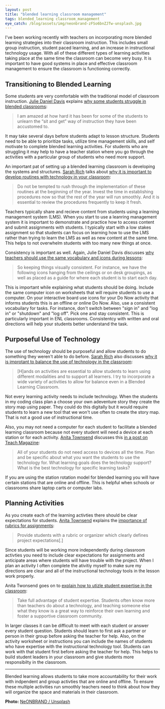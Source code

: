 ```yaml
---
layout: post
title: "blended learning classroom management"
tags: blended_learning classroom_management
eye_catch: /blog/assets/img/neonbrand-zFSo6bnZJTw-unsplash.jpg
---
```


I've been working recently with teachers on incorporating more blended learning strategies into their classroom instruction.  This includes small group instruction, student paced learning, and an increase in instructional technology usage.  With all of these different types of learning activities taking place at the same time the classroom can become very busy.  It is important to have good systems in place and effective classroom management to ensure the classroom is functioning correctly.

<!--more-->

## Transitioning to Blended Learning

Some students are very comfortable with the traditional model of classroom instruction.  [Julie Daniel Davis](https://twitter.com/juliedavisEDU) explains [why some students struggle in blended classrooms](http://ditchthattextbook.com/10-keys-to-success-in-blended-learning/):

>I am amazed at how hard it has been for some of the students to unlearn the “sit and get” way of instruction they have been accustomed to.

It may take several days before students adapt to lesson structure.  Students need to be able to prioritize tasks, utilize time management skills, and self motivate to complete blended learning activities.  For students who are struggling it may help to have a teacher station where you go through the activities with a particular group of students who need more support.

An important pat of setting up a blended learning classroom is developing the systems and structures.  [Sarah Rich](https://twitter.com/edtechSAE) talks about [why it is important to develop routines with technology in your classroom](https://tenmarks.typepad.com/tenmarks/2016/08/7-steps-to-set-up-your-classroom-for-blended-learning.html):

> Do not be tempted to rush through the implementation of these routines at the beginning of the year. Invest the time in establishing procedures now so that the rest of the year will run smoothly. And it is essential to review the procedures frequently to keep it fresh.

Teachers typically share and recieve content from students using a learning management system (LMS).  When you start to use a leanring management system it is important to demonstrate and practice how to access content and submit assignments with students.  I typically start with a low stakes assignment so that students can focus on learning how to use the LMS rather than trying to learn the LMS as well as new content at the same time.  This helps to not overwhelm students with too many new things at once.

Consistency is important as well.  Again, Julie Daniel Davis discusses [why teachers should use the same vocabulary and icons during lessons](http://ditchthattextbook.com/10-keys-to-success-in-blended-learning/):

>So keeping things visually
>consistent. For instance, we have the following icons hanging from the ceilings or on desk
>groupings, as well as placed as a guide for where each student is to start each day.

This is important while explaining what students should be doing.  Include the same computer icon on worksheets that will require students to use a computer.  On your interactive board use icons for your Do Now activity that informs students this is an offline or online Do Now.  Also, use a consistent vocabuilary for tasks.  For instance, don't switch between "sign in" and "log in" or "shutdown" and "log off".  Pick one and stay consistent.  This is particularly important in ENL classrooms. Consistentcy with written and oral directions will help your students better understand the task.

## Purposeful Use of Technology

The use of technology should be purposeful and allow students to do something they weren't able to do before.  [Sarah Rich](https://twitter.com/edtechSAE) also discusses [why it is improtant to balance the use of technology in the classroom](https://tenmarks.typepad.com/tenmarks/2016/08/7-steps-to-set-up-your-classroom-for-blended-learning.html):

> [H]ands on activities are essential to allow students to learn using different modalities and to support all learners. I try to incorporate a wide variety of activities to allow for balance even in a Blended Learning Classroom.

Not every learning activity needs to include technology.  When the students in my coding class plan a choose your own adeventure story they create the story map using paper.  They could do this digitally but it would require students to learn a new tool that we won't use often to create the story map.  That is not a good use of instructional time.

Also, you may not need a computer for each student to facilitate a blended learning classroom because not every student will need a device at each station or for each activity.  [Anita Townsend](https://twitter.com/anitatownsend0) discusses this [in a post on Teach Magazine](https://teachmag.com/archives/3574):

>All of your students do not need access to devices all the time. Plan and be specific
>about what you want the students to use the technology for. What learning goals does
>the technology support? What is the best technology for specific learning tasks?

If you are using the station rotation model for blended learning you will have certain stations that are online and offline.  This is helpful when schools or classrooms share laptop carts or computer labs.

## Planning Activities

As you create each of the learning activties there should be clear expectations for students.   [Anita Townsend](https://twitter.com/anitatownsend0) explains the [importance of rubrics for assignments](https://teachmag.com/archives/3574):

>Provide students with a rubric or organizer which clearly defines project expectations[.]

Since students will be working more independently during classroom activties you need to include clear expectations for assignments and anticipate areas where students will have trouble with the project.  When I plan an activity I often complete the ativitiy myself to make sure my directions are clear and all of the instructional technology tools in the lesson work properly.

Anita Twonsend goes on to [explain how to utizle student expertise in the classroom](https://teachmag.com/archives/3574):

> Take full advantage of student expertise. Students often know more than teachers do about a technology, and teaching someone else what they know is a great way to reinforce their own learning and foster a supportive classroom community.

In larger classes it can be difficult to meet with each student or answer every student question.  Students should learn to first ask a partner or person in their group before asking the teacher for help.  Also, on the activity worksheet or instructions you can include the names of students who have expertise with the instructional technology tool.  Students can work with that student first before asking the teacher for help.  This helps to build student leaders in your classroom and give students more responsibilty in the classroom.

------

Blended learning allows students to take more accountability for their work with indpendent and group activties that are online and offline.  To ensure these multiple activities run smoothly teachers need to think about how they will organize the space and materials in their classroom.

**Photo:** [NeONBRAND / Unsplash](https://unsplash.com/photos/zFSo6bnZJTw)